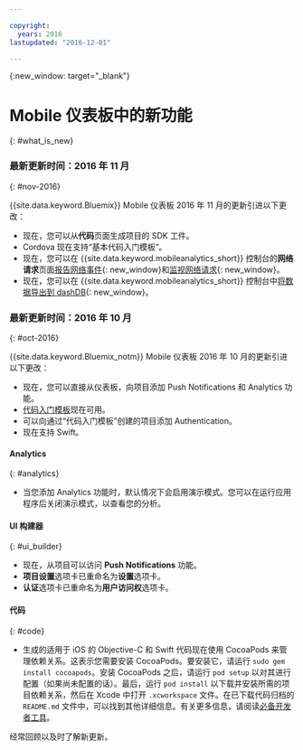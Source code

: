 ```yaml
---

copyright:
  years: 2016
lastupdated: "2016-12-01"

---
```

{:new_window: target="_blank"}

# Mobile 仪表板中的新功能
{: #what_is_new}


### 最新更新时间：2016 年 11 月
{: #nov-2016}

{{site.data.keyword.Bluemix}} Mobile 仪表板 2016 年 11 月的更新引进以下更改：

   * 现在，您可以从**代码**页面生成项目的 SDK 工件。
   * Cordova 现在支持“基本代码入门模板”。
   * 现在，您可以在 {{site.data.keyword.mobileanalytics_short}} 控制台的**网络请求**页面[报告网络事件](/docs/services/mobileanalytics/sdk.html#network-requests){: new_window}和[监视网络请求](/docs/services/mobileanalytics/app-monitoring.html#monitor-network-requests){: new_window}。
   * 现在，您可以在 {{site.data.keyword.mobileanalytics_short}} 控制台中[将数据导出到 dashDB](/docs/services/mobileanalytics/app-monitoring.html#dashdb){: new_window}。


### 最新更新时间：2016 年 10 月
{: #oct-2016}

{{site.data.keyword.Bluemix_notm}} Mobile 仪表板 2016 年 10 月的更新引进以下更改：

   * 现在，您可以直接从仪表板，向项目添加 Push Notifications 和 Analytics 功能。
   * [代码入门模板](starters.html#Code_Starter)现在可用。
   * 可以向通过“代码入门模板”创建的项目添加 Authentication。
   * 现在支持 Swift。


#### Analytics
{: #analytics}

   * 当您添加 Analytics 功能时，默认情况下会启用演示模式。您可以在运行应用程序后关闭演示模式，以查看您的分析。


#### UI 构建器
{: #ui_builder}

   * 现在，从项目可以访问 **Push Notifications** 功能。
   * **项目设置**选项卡已重命名为**设置**选项卡。
   * **认证**选项卡已重命名为**用户访问权**选项卡。


#### 代码
{: #code}

   * 生成的适用于 iOS 的 Objective-C 和 Swift 代码现在使用 CocoaPods 来管理依赖关系。这表示您需要安装 CocoaPods。要安装它，请运行 `sudo gem install cocoapods`。安装 CocoaPods 之后，请运行 `pod setup` 以对其进行配置（如果尚未配置的话）。最后，运行 `pod install` 以下载并安装所需的项目依赖关系，然后在 Xcode 中打开 `.xcworkspace` 文件。在已下载代码归档的 `README.md` 文件中，可以找到其他详细信息。有关更多信息，请阅读[必备开发者工具](get_code.html#prereq-dev-tools)。

经常回顾以及时了解新更新。
